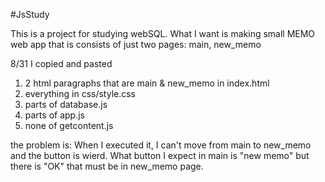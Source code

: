 #JsStudy

This is a project for studying webSQL.
What I want is making small MEMO web app that is consists of just two pages: main, new_memo

8/31
I copied and pasted 
1. 2 html paragraphs that are main & new_memo in index.html
2. everything in css/style.css
3. parts of database.js
4. parts of app.js
5. none of getcontent.js

the problem is:
When I executed it, I can't move from main to new_memo and the button is wierd. What button I expect in main is "new memo" but there is "OK" that must be in new_memo page. 


